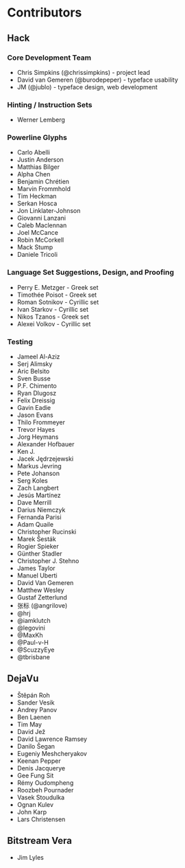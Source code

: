 # Contributors

## Hack

### Core Development Team

- Chris Simpkins (@chrissimpkins) - project lead
- David van Gemeren (@burodepeper) - typeface usability
- JM (@jublo) - typeface design, web development

### Hinting / Instruction Sets
- Werner Lemberg

### Powerline Glyphs
- Carlo Abelli
- Justin Anderson
- Matthias Bilger
- Alpha Chen
- Benjamin Chrétien
- Marvin Frommhold
- Tim Heckman
- Serkan Hosca
- Jon Linklater-Johnson
- Giovanni Lanzani
- Caleb Maclennan
- Joel McCance
- Robin McCorkell
- Mack Stump
- Daniele Tricoli

### Language Set Suggestions, Design, and Proofing
- Perry E. Metzger - Greek set
- Timothée Poisot - Greek set
- Roman Sotnikov - Cyrillic set
- Ivan Starkov - Cyrillic set
- Nikos Tzanos - Greek set
- Alexei Volkov - Cyrillic set

### Testing
- Jameel Al-Aziz
- Serj Alimsky
- Aric Belsito
- Sven Busse
- P.F. Chimento
- Ryan Dlugosz
- Felix Dreissig
- Gavin Eadie
- Jason Evans
- Thilo Frommeyer
- Trevor Hayes
- Jorg Heymans
- Alexander Hofbauer
- Ken J.
- Jacek Jędrzejewski
- Markus Jevring
- Pete Johanson
- Serg Koles
- Zach Langbert
- Jesús Martínez
- Dave Merrill
- Darius Niemczyk
- Fernanda Parisi
- Adam Quaile
- Christopher Rucinski
- Marek Šesták
- Rogier Spieker
- Günther Stadler
- Christopher J. Stehno
- James Taylor
- Manuel Uberti
- David Van Gemeren
- Matthew Wesley
- Gustaf Zetterlund
- 张标 (@angrilove)
- @hrj
- @iamklutch
- @legovini
- @MaxKh
- @Paul-v-H
- @ScuzzyEye
- @tbrisbane

## DejaVu

- Štěpán Roh
- Sander Vesik
- Andrey Panov
- Ben Laenen
- Tim May
- David Jež
- David Lawrence Ramsey
- Danilo Šegan
- Eugeniy Meshcheryakov
- Keenan Pepper
- Denis Jacquerye
- Gee Fung Sit
- Rémy Oudompheng
- Roozbeh Pournader
- Vasek Stoudulka
- Ognan Kulev
- John Karp
- Lars Christensen

## Bitstream Vera

- Jim Lyles
